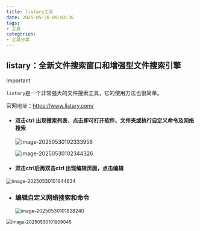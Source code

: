 ```yaml
---
title: listary工具
date: 2025-05-30 09:03:36
tags:
- 工具
categories: 
- 工具分享
---
```


## listary：全新文件搜索窗口和增强型文件搜索引擎

> [!IMPORTANT]
>
> `listary`是一个非常强大的文件搜索工具，它的使用方法也很简单。
>
> 官网地址：https://www.listary.com/

- #### **双击ctrl 出现搜索列表，点击即可打开软件、文件夹或执行自定义命令**及网络搜索

  ![image-20250530102333956](https://fanhua7.oss-cn-beijing.aliyuncs.com/image-20250530102333956.png)

  ![image-20250530102344326](https://fanhua7.oss-cn-beijing.aliyuncs.com/image-20250530102344326.png)



- #### **双击ctrl后再双击ctrl 出现编辑页面，点击编辑**

<img src="https://fanhua7.oss-cn-beijing.aliyuncs.com/image-20250530101644634.png" alt="image-20250530101644634" style="zoom:90%;" />

- ### **编辑自定义网络搜索和命令**

  <img src="https://fanhua7.oss-cn-beijing.aliyuncs.com/image-20250530101828240.png" alt="image-20250530101828240" style="zoom:90%;" />

<img src="https://fanhua7.oss-cn-beijing.aliyuncs.com/image-20250530101909045.png" alt="image-20250530101909045" style="zoom:85%;" />